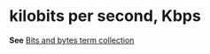 # kilobits per second, Kbps

**See** [Bits and bytes term collection](~/a-z-word-list-term-collections/term-collections/bits-bytes-terms.md)
